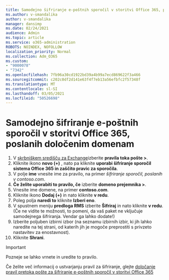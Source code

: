 ```yaml
---
title: Samodejno šifriranje e-poštnih sporočil v storitvi Office 365, poslanih določenim domenam
ms.author: v-smandalika
author: v-smandalika
manager: dansimp
ms.date: 02/24/2021
audience: Admin
ms.topic: article
ms.service: o365-administration
ROBOTS: NOINDEX, NOFOLLOW
localization_priority: Normal
ms.collection: Adm_O365
ms.custom:
- "9000078"
- "7342"
ms.openlocfilehash: 7fb96a30cd1922bd39a4b99a7ecd869622f3a466
ms.sourcegitcommit: c202c0df2d141e63f4f7eb13a56efbfc2f57348f
ms.translationtype: MT
ms.contentlocale: sl-SI
ms.lasthandoff: 03/05/2021
ms.locfileid: "50526698"
---
```

# <a name="automatically-encrypt-office-365-email-messages-sent-to-certain-domains"></a>Samodejno šifriranje e-poštnih sporočil v storitvi Office 365, poslanih določenim domenam

1. V [skrbniškem središču za Exchange](https://outlook.office365.com/ecp/)izberite **pravila toka pošte >**. 
2. Kliknite ikono **novo (+)** , nato pa kliknite **uporabi šifriranje sporočil sistema Office 365 in zaščito pravic za sporočila**.
3. V polje **ime** vnesite ime za pravilo, na primer *šifriranje sporočil, poslanih v contoso.com*.
4. **Če želite uporabiti to pravilo, če** izberite **domeno prejemnika >**. 
5. Vnesite ime domene, na primer **contoso.com**.
6. Kliknite ikono **Dodaj (+)** in nato kliknite **v redu**.
7. Poleg polja **naredi to** kliknite **Izberi eno**. 
8. V spustnem meniju **predloga RMS** izberite **Šifriraj** in nato kliknite **v redu**. (Če ne vidite te možnosti, to pomeni, da vaš paket ne vključuje samodejnega šifriranja. Vendar ga lahko dodate!)
9. Izberite poljuben izbirni izbor (na seznamu izbirnih izbir, ki jih lahko naredite na tej strani, od katerih jih je mogoče preprostiti s privzeto nastavitev za enostavnost).
10. Kliknite **Shrani**.

> [!IMPORTANT]
> Pozneje se lahko vrnete in uredite to pravilo.

Če želite več informacij o ustvarjanju pravil za šifriranje, glejte [določanje pravil pretoka pošte za šifriranje e-poštnih sporočil v storitvi Office 365](https://docs.microsoft.com/microsoft-365/compliance/define-mail-flow-rules-to-encrypt-email)